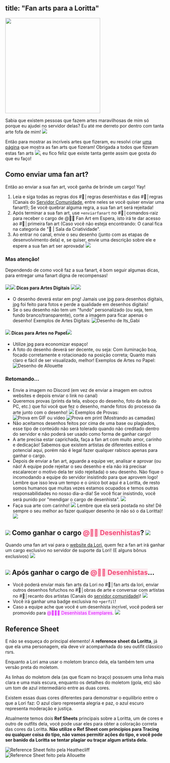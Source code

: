 title: "Fan arts para a Loritta"
---

<img src="https://i.imgur.com/3IwjHvW.png" style="text-align: center;" height="300" />

Sabia que existem pessoas que fazem artes maravilhosas de mim só porque eu ajudei no servidor delas? Eu até me derreto por dentro com tanta arte fofa de mim! <img src="https://cdn.discordapp.com/emojis/593980911335505940.png?v=1" class="inline-emoji">

Então para mostrar as incríveis artes que fizeram, eu resolvi criar [uma página](https://loritta.website/br/fanarts) que mostra as fan arts que fizeram! Obrigada a todos que fizeram estas fan arts <img src="https://cdn.discordapp.com/emojis/562303822978875403.png?v=1" class="inline-emoji">, eu fico feliz que existe tanta gente assim que gosta do que eu faço!

## Como enviar uma fan art?

Então ao enviar a sua fan art, você ganha de brinde um cargo! Yay!
1. Leia e siga todas as regras dos <span class="discord-mention">#📕│regras desenhistas</span> e das <span class="discord-mention">#📝│regras</span> (Canais do [Servidor Comunidade](/support), entre neles se você quiser enviar uma fanart!); Se você quebrar alguma regra, a sua fan art será rejeitada!
2. Após terminar a sua fan art, use `+enviarfanart` no <span class="discord-mention">#🤖│comandos-raiz</span> para receber o cargo de <span class="discord-mention">@🤷🎨 Fan Art em Espera</span>, isto irá te dar acesso ao <span class="discord-mention">#💓│primeira fan art</span> (Caso você não esteja encontrando: O canal fica na categoria de "🎨 | Sala da Criatividade".
3. Ao entrar no canal, envie o seu desenho (junto com as etapas de desenvolvimento dela) e, se quiser, envie uma descrição sobre ele e espere a sua fan art ser aprovada! <img src="https://cdn.discordapp.com/emojis/521721811298156558.gif?v=1" class="inline-emoji">

### Mas atenção!
Dependendo de como você faz a sua fanart, é bom seguir algumas dicas, para entregar uma fanart digna de recompensas!

#### <img src="https://cdn.discordapp.com/emojis/528266482795151371.png?v=1" class="inline-emoji"><img src="https://twemoji.maxcdn.com/2/72x72/1f4f1.png" class="inline-emoji"> Dicas para Artes Digitais <img src="https://cdn.discordapp.com/emojis/528266482795151371.png?v=1" class="inline-emoji"><img src="https://twemoji.maxcdn.com/2/72x72/1f4f1.png" class="inline-emoji">
* O desenho deverá estar em png! Jamais use jpg para desenhos digitais, jpg foi feito para fotos e perde a qualidade em desenhos digitais!
* Se o seu desenho não tem um "fundo" personalizado (ou seja, tem fundo branco/transparente), corte a imagem para ficar apenas o desenho!
Exemplos de Artes Digitais:
![Desenho de Its_Gabi](https://loritta.website/assets/img/fanarts/Loritta_-_Its_Gabi.png)

#### <img src="https://twemoji.maxcdn.com/2/72x72/1f4f7.png" class="inline-emoji"> Dicas para Artes no Papel<img src="https://twemoji.maxcdn.com/2/72x72/1f4f7.png" class="inline-emoji">
* Utilize jpg para economizar espaço!
* A foto do desenho deverá ser decente, ou seja: Com iluminação boa, focado corretamente e rotacionado na posição correta; Quanto mais claro e fácil de ser visualizado, melhor!
Exemplos de Artes no Papel:
![Desenho de Allouette](https://cdn.discordapp.com/attachments/583406099047252044/589123182401814558/IMG_20190614_130121149.jpg)

### Retomando...
* Envie a imagem no Discord (em vez de enviar a imagem em outros websites e depois enviar o link no canal)
* Queremos provas (prints da tela, esboço do desenho, foto da tela do PC, etc.) que foi você que fez o desenho, mande fotos do processo da arte junto com o desenho! <img src="https://cdn.discordapp.com/emojis/626942886583205898.png?v=1" class="inline-emoji">
Exemplos de Provas:
![Prova em GIF ou vídeo](https://cdn.discordapp.com/attachments/279703854990360586/568166247372423246/processgif_hope.gif)
![Prova em print (Mostrando as camadas)](https://cdn.discordapp.com/attachments/279703854990360586/568166421377449985/Nova_tela_de_pinturapao.png)
* Não aceitamos desenhos feitos por cima de uma base ou plagiados, esse tipo de conteúdo não será tolerado quando não creditado dentro do servidor e não poderá ser usado como forma de ganhar cargo!
* A arte precisa estar caprichada, faça a fan art com muito amor, carinho e dedicação! Sabemos que existem artistas de diferentes estilos e potencial aqui, porém não é legal fazer qualquer rabisco apenas para ganhar o cargo.
* Depois de enviar a fan art, aguarde a equipe ver, analisar e aprovar (ou não! A equipe pode rejeitar o seu desenho e ela não irá precisar escalarecer o motivo dela ter sido rejeitada) o seu desenho. Não fique o incomodando a equipe do servidor insistindo para que aprovem logo! Lembre que isso leva um tempo e o único bot aqui é a Loritta, de resto somos humanos que muitas vezes estamos ocupados e temos outras responsabilidades no nosso dia-a-dia! Se você ficar insistindo, você será punido por "mendigar o cargo de desenhista". <img src="https://cdn.discordapp.com/emojis/741058240455901254.png?v=1" class="inline-emoji">
* Faça sua arte com carinho! <img src="https://cdn.discordapp.com/emojis/412482280548728833.gif?v=1" class="inline-emoji"> Lembre que ela será postada no site! Dê sempre o seu melhor ao fazer qualquer desenho (e não só o da Loritta)! <img src="https://cdn.discordapp.com/emojis/357976795783626752.png?v=1" class="inline-emoji">

## <img src="https://cdn.discordapp.com/emojis/552928107858886684.png?v=1" class="inline-emoji"> Como ganhar o cargo <span class="discord-mention" style="color: rgb(243, 73, 119); background-color: rgba(243, 73, 119, 0.1);">@👩‍🎨 Desenhistas</span>? <img src="https://cdn.discordapp.com/emojis/552928107858886684.png?v=1" class="inline-emoji">
Quando uma fan art vai para o [website da Lori](/fanarts), quem fez a fan art irá ganhar um cargo exclusivo no servidor de suporte da Lori! (E alguns bônus exclusivos) <img src="https://cdn.discordapp.com/emojis/626942886432473098.png?v=1" class="inline-emoji">

## <img src="https://cdn.discordapp.com/emojis/521721811298156558.gif?v=1" class="inline-emoji"> Após ganhar o cargo de <span class="discord-mention" style="color: rgb(243, 73, 119); background-color: rgba(243, 73, 119, 0.1);">@👩‍🎨 Desenhistas</span>...
* Você poderá enviar mais fan arts da Lori no #💁│fan arts da lori, enviar outros desenhos fofuchos no <span class="discord-mention">#🎨│obras de arte</span> e conversar com artistas no <span class="discord-mention">#📝│recanto dos artistas</span> (Canais do [servidor comunidade](/support))! <img src="https://cdn.discordapp.com/emojis/540944393692119040.png?v=1" class="inline-emoji">
* Você irá ganhar uma badge exclusiva no `+perfil`!
* Caso a equipe ache que você é um desenhista incrível, você poderá ser promovido para <span class="discord-mention" style="color: rgb(222, 0, 255); background-color: rgba(222, 0, 255, 0.1);">@👩&zwj;🎨😎 Desenhistas Exemplares</span>. <img src="https://cdn.discordapp.com/emojis/417813932380520448.png?v=1" class="inline-emoji">

## Reference Sheet
E não se esqueça do principal elemento! A **reference sheet da Loritta**, já que ela uma personagem, ela deve vir acompanhada do seu outifit clássico rsrs.

Enquanto a Lori ama usar o moletom branco dela, ela também tem uma versão preta do moletom.

As linhas do moletom dela (as que ficam no braço) possuem uma linha mais clara e uma mais escura, enquanto os detalhes do moletom (gola, etc) são um tom de azul intermediário entre as duas cores.

Existem essas duas cores diferentes para demonstrar o equilíbrio entre o que a Lori faz: O azul claro representa alegria e paz, o azul escuro representa moderação e justiça.

Atualmente temos dois **Ref Sheets** principais sobre a Loritta, um de cores e outro de outfits dela, você pode usar eles para obter a coloração correta das cores da Loritta. **Não utilize o Ref Sheet com príncipios para Tracing ou qualquer coisa do tipo, não vamos permitir ações do tipo, e você pode ser banido da Loritta se tentar plagiar ou traçar algum artista dela.**

![Reference Sheet feito pela Heathecliff](https://i.imgur.com/XqGkjOy.png)
![Reference Sheet feito pela Allouette](https://media.discordapp.net/attachments/358774895850815488/799814634344939561/loritta_outfits.png)
